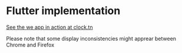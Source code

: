 # Flutter implementation

[See the we app in action at clock.tn](https://clock.tn/)

Please note that some display inconsistencies might apprear between Chrome and Firefox
